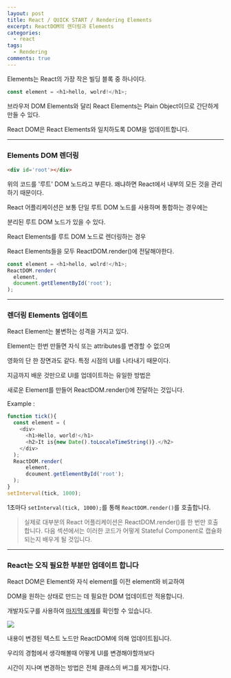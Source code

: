 ```yaml
---
layout: post
title: React / QUICK START / Rendering Elements
excerpt: ReactDOM의 렌더링과 Elements 
categories:
  - react
tags:
  - Rendering
comments: true
---
```


Elements는 React의 가장 작은 빌딩 블록 중 하나이다.

```javascript
const element = <h1>hello, wolrd!</h1>;
```

브라우저 DOM Elements와 달리 React Elements는 Plain Object이므로 간단하게 만들 수 있다.

React DOM은 React Elements와 일치하도록 DOM을 업데이트합니다.

--------------------------------------------------------------------------------

### Elements DOM 렌더링

```html
<div id='root'></div>
```

위의 코드를 '루트' DOM 노드라고 부른다. 왜냐하면 React에서 내부의 모든 것을 관리하기 때문이다.

React 어플리케이션은 보통 단일 루트 DOM 노드를 사용하며 통합하는 경우에는

분리된 루트 DOM 노드가 있을 수 있다.

React Elements를 루트 DOM 노드로 렌더링하는 경우

React Elements들을 모두 ReactDOM.render()에 전달해야한다.

```javascript
const element = <h1>hello, wolrd!</h1>;
ReactDOM.render(
  element,
  document.getElementById('root');
);
```

--------------------------------------------------------------------------------

### 렌더링 Elements 업데이트

React Element는 불변하는 성격을 가지고 있다.

Element는 한번 만들면 자식 또는 attributes를 변경할 수 없으며

영화의 단 한 장면과도 같다. 특정 시점의 UI를 나타내기 때문이다.

지금까지 배운 것만으로 UI를 업데이트하는 유일한 방법은

새로운 Element를 만들어 ReactDOM.render()에 전달하는 것입니다.

Example :

```javascript
function tick(){
  const element = (
    <div>
      <h1>Hello, world!</h1>
      <h2>It is{new Date().toLocaleTimeString()}.</h2>
    </div>
  );
  ReactDOM.render(
	  element,
	  dcoument.getElementById('root');
  );
}
setInterval(tick, 1000);
```
1초마다 `setInterval(tick, 1000);`를 통해 `ReactDOM.render()`를 호출합니다.

>실제로 대부분의 React 어플리케이션은 ReactDOM.render()를 한 번만 호출합니다.
>다음 섹션에서는 이러한 코드가 어떻게 Stateful Component로 캡슐화되는지 배우게 될 것입니다.

---
### React는 오직 필요한 부분만 업데이트 합니다

React DOM은 Element와 자식 element를 이전 element와 비교하여

DOM을 원하는 상태로 만드는 데 필요한 DOM 업데이트만 적용합니다.

개발자도구를 사용하여 [마지막 예제](http://codepen.io/gaearon/pen/gwoJZk?editors=0010)를 확인할 수 있습니다.

![](https://facebook.github.io/react/img/docs/granular-dom-updates.gif)

내용이 변경된 텍스트 노드만 ReactDOM에 의해 업데이트됩니다.


우리의 경험에서 생각해볼때 어떻게 UI를 변경해야할까보다

시간이 지나며 변경하는 방법은 전체 클래스의 버그를 제거합니다.
